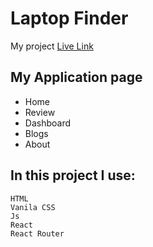 # Laptop Finder

My project [Live Link](https://laptop-finder-sakibahamedkhan.netlify.app/)

## My Application page
* Home
* Review
* Dashboard
* Blogs
* About

## In this project I use:
~~~
HTML
Vanila CSS
Js
React
React Router
~~~

